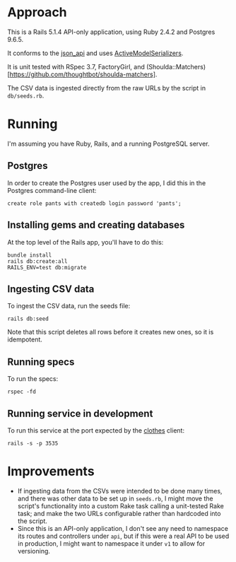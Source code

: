 # Approach

This is a Rails 5.1.4 API-only application, using Ruby 2.4.2 and Postgres 9.6.5.

It conforms to the [json_api](http://jsonapi.org) and uses [ActiveModelSerializers](http://github.com/rails-api/active_model_serializers).

It is unit tested with RSpec 3.7, FactoryGirl, and (Shoulda::Matchers)[https://github.com/thoughtbot/shoulda-matchers].

The CSV data is ingested directly from the raw URLs by the script in `db/seeds.rb`.

# Running

I'm assuming you have Ruby, Rails, and a running PostgreSQL server.

## Postgres
In order to create the Postgres user used by the app, I did this in the Postgres command-line client:
```
create role pants with createdb login password 'pants';
```

## Installing gems and creating databases
At the top level of the Rails app, you'll have to do this:
```
bundle install
rails db:create:all
RAILS_ENV=test db:migrate
```

## Ingesting CSV data

To ingest the CSV data, run the seeds file:
```
rails db:seed
```

Note that this script deletes all rows before it creates new ones, so it is idempotent.


## Running specs
To run the specs:
```
rspec -fd
```

## Running service in development

To run this service at the port expected by the [clothes](http://github.com/apoorva-muralidhara/clothes) client:

```
rails -s -p 3535
```

# Improvements
* If ingesting data from the CSVs were intended to be done many times, and there was other data to be set up in `seeds.rb`, I might move the script's functionality into a custom Rake task calling a unit-tested Rake task; and make the two URLs configurable rather than hardcoded into the script.
* Since this is an API-only application, I don't see any need to namespace its routes and controllers under `api`, but if this were a real API to be used in production, I might want to namespace it under `v1` to allow for versioning.
